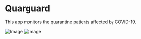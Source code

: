 # Quarguard
This app monitors the quarantine patients affected by COVID-19.


![Image](https://https://github.com/vikassoni99/Images/blob/master/quar1.png)
![Image](https://https://github.com/vikassoni99/Images/blob/master/quar2.png)
